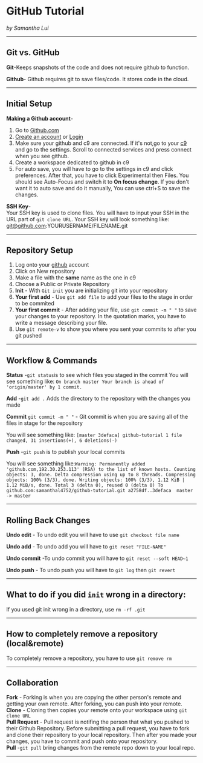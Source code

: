 # GitHub Tutorial

_by Samantha Lui_

---
## Git vs. GitHub
**Git**-Keeps snapshots of the code and does not require github to function.

**Github**- Github requires git to save files/code. It stores code in the cloud.

---
## Initial Setup
**Making a Github account**-  
1. Go to [Github.com](https://github.com/)
2. [Create an account](https://github.com/join?source=header-home) or [Login](https://github.com/login?return_to=%2Fjoin%3Fsource%3Dheader-home)
3. Make sure your github and c9 are connected. If it's not,go to your [c9](https://c9.io/) and go to the settings. Scroll to connected services and press connect when you see github.
4. Create a workspace dedicated to github in c9
5. For auto save, you will have to go to the settings in c9 and click preferences. After that, you have to click Experimental then Files. You should see Auto-Focus and switch it to **On focus change**. If you don't want it to auto save and do it manually, You can use ctrl+S to save the changes.  

**SSH Key**-   
Your SSH key is used to clone files. You will have to input your SSH in the URL part of ```git clone URL```.
Your SSH key will look something like: git@github.com:YOURUSERNAME/FILENAME.git

---
## Repository Setup
1. Log onto your [github](https://github.com) account  
2. Click on New repository
3. Make a file with the **same** name as the one in c9
4. Choose a Public or Private Repository
5. **Init** - With ```Git init``` you are initializing git into your repository  
6. **Your first add** - Use ```git add file``` to add your files to the stage in order to be commited  
7. **Your first commit** - After adding your file, use ```git commit -m " "``` to save your changes to your repository. In the quotation marks, you have to write a message describing your file.  
8. Use ```git remote-v``` to show you where you sent your commits to after you git pushed

---
## Workflow & Commands  

**Status** -```git status```is to see which files you staged in the commit 
You will see something like: ```On branch master
Your branch is ahead of 'origin/master' by 1 commit.```  

**Add** -```git add .``` Adds the directory to the repository with the changes you made  

**Commit** ```git commit -m " "``` - Git commit is when you are saving all of the files in stage for the repository

You will see something like: ```[master 3defaca] github-tutorial
 1 file changed, 31 insertions(+), 6 deletions(-)```  

**Push** -```git push``` is to publish your local commits   

You will see something like:```Warning: Permanently added 'github.com,192.30.253.113' (RSA) to the list of known hosts.
Counting objects: 3, done.
Delta compression using up to 8 threads.
Compressing objects: 100% (3/3), done.
Writing objects: 100% (3/3), 1.12 KiB | 1.12 MiB/s, done.
Total 3 (delta 0), reused 0 (delta 0)
To github.com:samanthal4752/github-tutorial.git
   a2758df..3defaca  master -> master```  
   
---
## Rolling Back Changes  

**Undo edit** - To undo edit you will have to use ```git checkout file name```  

**Undo add** - To undo add you will have to ```git reset "FILE-NAME"```  

**Undo commit** -To undo commit you will have to ```git reset --soft HEAD~1```  

**Undo push** - To undo push you will have to ```git log``` then ```git revert```

---
## What to do if you did ```init``` wrong in a directory:   

If you used git init wrong in a directory, use ```rm -rf .git``` 

---

## How to completely remove a repository (local&remote)
To completely remove a repository, you have to use ```git remove rm```

---
## Collaboration

**Fork** - Forking is when you are copying the other person's remote and getting your own remote. After forking, you can push into your remote.    
**Clone** - Cloning then copies your remote onto your workspace using ```git clone URL```    
**Pull Request** - Pull request is notifing the person that what you pushed to their Github Repository. Before submitting a pull request, you have to fork and clone their repository to your local repository. Then after you made your changes, you have to commit and push onto your repository.   
**Pull** -```git pull``` bring changes from the remote repo down to your local repo.

---


